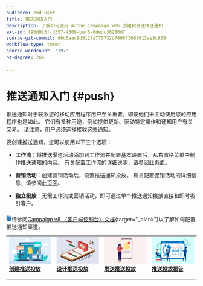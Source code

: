 ```yaml
---
audience: end-user
title: 推送通知入门
description: 了解如何使用 Adobe Campaign Web 创建和发送推送通知
exl-id: f90d915f-d357-4309-bef5-0dedc30280d7
source-git-commit: d6c6aac9d9127a770732b709873008613ae8c639
workflow-type: tm+mt
source-wordcount: '197'
ht-degree: 26%

---
```


# 推送通知入门 {#push}

推送通知对于联系您的移动应用程序用户至关重要，即使他们未主动使用您的应用程序也是如此。 它们有多种用途，例如提供更新、驱动特定操作和通知用户有关交易。 请注意，用户必须选择接收这些通知。

要创建推送通知，您可以使用以下三个选项：

* **工作流**：将推送渠道活动添加到工作流并配置基本设置后，从右窗格菜单中制作推送通知的内容。 有关配置工作流的详细说明，请参阅[此页面](../workflows/gs-workflows.md)。

* **营销活动**：创建营销活动后，设置推送通知投放。 有关配置促销活动的详细信息，请参阅[此页面](../campaigns/gs-campaigns.md)。

* **独立投放**：无需工作流或营销活动，即可通过单个推送通知投放直接和即时吸引客户。

![](../assets/do-not-localize/book.png)请参阅[Campaign v8 （客户端控制台）文档](https://experienceleague.adobe.com/docs/campaign/campaign-v8/campaigns/send/push.html){target="_blank"}以了解如何配置推送通知渠道。

<table style="table-layout:fixed"><tr style="border: 0;">
<td>
<a href="create-push.md">
<img alt="创建推送投放" src="assets/do-not-localize/push_create.jpeg">
</a>
<div><a href="create-push.md"><strong>创建推送投放</strong>
</div>
<p>
</td>
<td>
<a href="content-push.md">
<img alt="设计推送投放" src="assets/do-not-localize/push_design.jpeg">
</a>
<div>
<a href="content-push.md"><strong>设计推送投放<strong></strong></a>
</div>
<p></td>
<td>
<a href="send-push.md">
<img alt="发送推送投放" src="assets/do-not-localize/push_send.jpeg">
</a>
<div>
<a href="send-push.md"><strong>发送推送投放</strong></a>
</div>
<p>
</td>
<td>
<a href="send-push.md">
<img alt="推送投放报告" src="assets/do-not-localize/push_report.jpeg">
</a>
<div>
<a href="send-push.md"><strong>推送投放报告</strong></a>
</div>
<p>
</td>
</tr></table>